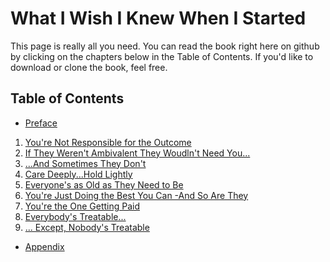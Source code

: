 # What I Wish I Knew When I Started

This page is really all you need. You can read the book right here on github by
clicking on the chapters below in the Table of Contents. If you'd like to
download or clone the book, feel free.

## Table of Contents

- [Preface](./Preface.md)
1. [You're Not Responsible for the Outcome](./Not_Responsible.md)
2. [If They Weren't Ambivalent They Woudln't Need You...](./Ambivalent.md)
3. [...And Sometimes They Don't](./Sometimes_They_Dont.md)
4. [Care Deeply...Hold Lightly](./Care_Deeply.md)
5. [Everyone's as Old as They Need to Be](./Old_as_they_need.md)
6. [You're Just Doing the Best You Can -And So Are They](./Doing_The_Best_You_Can.md)
7. [You're the One Getting Paid](./You_Get_Paid.md)
8. [Everybody's Treatable...](./Everbody_is_Treatable.md)
9. [... Except, Nobody's Treatable](./Except_Nobody_is.md)
- [Appendix](./Appendix.md)
